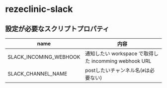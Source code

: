 # rezeclinic-slack

## 設定が必要なスクリプトプロパティ

|name|内容|
|---|---|
|SLACK_INCOMING_WEBHOOK|通知したい workspace で取得した incomming webhook URL|
|SLACK_CHANNEL_NAME|postしたいチャンネル名(`#`は必要ない)|
